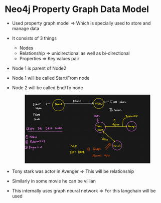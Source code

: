 # Neo4j Property Graph Data Model

* Used property graph model ⇒ Which is specially used to store and manage data
* It consists of 3 things
  * Nodes
  * Relationship ⇒ unidirectional as well as bi-directional
  * Properties ⇒ Key values pair
* Node 1 is parent of Node2
* Node 1 will be called Start/From node
*   Node 2 will be called End/To node

    <figure><img src=".gitbook/assets/image (10).png" alt=""><figcaption></figcaption></figure>
* Tony stark was actor in Avenger ⇒ This will be relationship
* Similarly in some movie he can be villian
* This internally uses graph neural network ⇒ For this langchain will be used
